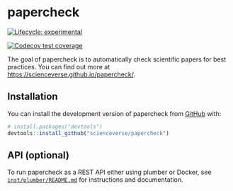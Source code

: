 # papercheck

<!-- badges: start -->
[![Lifecycle: experimental](https://img.shields.io/badge/lifecycle-experimental-orange.svg)](https://lifecycle.r-lib.org/articles/stages.html#experimental)

[![Codecov test coverage](https://codecov.io/gh/scienceverse/papercheck/graph/badge.svg)](https://app.codecov.io/gh/scienceverse/papercheck)
<!-- badges: end -->

The goal of papercheck is to automatically check scientific papers for best practices. You can find out more at <https://scienceverse.github.io/papercheck/>.

## Installation

You can install the development version of papercheck from [GitHub](https://github.com/) with:

``` r
# install.packages("devtools")
devtools::install_github("scienceverse/papercheck")
```

## API (optional)
To run papercheck as a REST API either using plumber or Docker, see [`inst/plumber/README.md`](inst/plumber/README.md) for instructions and documentation.
